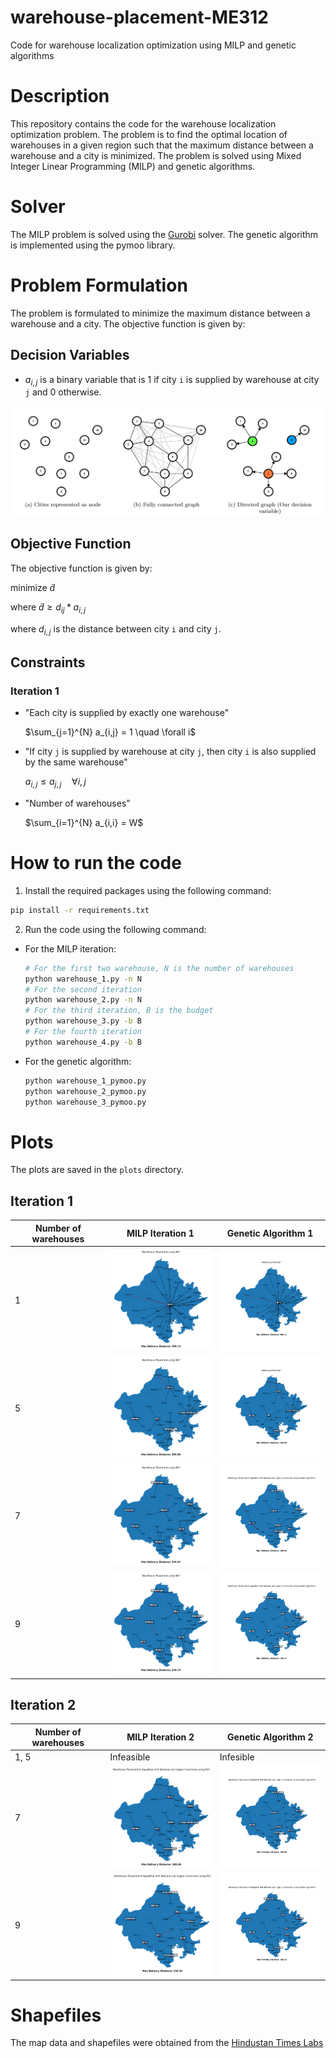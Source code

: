 # warehouse-placement-ME312
Code for warehouse localization optimization using MILP and genetic algorithms

# Description
This repository contains the code for the warehouse localization optimization problem. The problem is to find the optimal location of warehouses in a given region such that the maximum distance between a warehouse and a city is minimized. The problem is solved using Mixed Integer Linear Programming (MILP) and genetic algorithms.

# Solver
The MILP problem is solved using the [Gurobi](https://www.gurobi.com/) solver. The genetic algorithm is implemented using the pymoo library.

# Problem Formulation
The problem is formulated to minimize the maximum distance between a warehouse and a city. The objective function is given by:


## Decision Variables
- $a_{i,j}$ is a binary variable that is 1 if city `i` is supplied by warehouse at city `j` and 0 otherwise.

![image](images/nodes.png)

## Objective Function
The objective function is given by:

minimize  $\tilde{d}$

where $\tilde{d} \geq d_{ij} * a_{i,j}$

where $d_{i,j}$ is the distance between city `i` and city `j`. 

## Constraints
### Iteration 1
- "Each city is supplied by exactly one warehouse"

    $\sum_{j=1}^{N} a_{i,j} = 1 \quad \forall i$ 

- "If city `j` is supplied by warehouse at city `j`, then city `i` is also supplied by the same warehouse"

    $a_{i,j} \leq a_{j,j} \quad \forall i,j$

- "Number of warehouses"

    $\sum_{i=1}^{N} a_{i,i} = W$


# How to run the code

1. Install the required packages using the following command:
```bash
pip install -r requirements.txt
```

2. Run the code using the following command:
- For the MILP iteration:
    ```bash
    # For the first two warehouse, N is the number of warehouses
    python warehouse_1.py -n N 
    # For the second iteration
    python warehouse_2.py -n N
    # For the third iteration, B is the budget
    python warehouse_3.py -b B
    # For the fourth iteration
    python warehouse_4.py -b B
    ```
- For the genetic algorithm:
    ```bash
    python warehouse_1_pymoo.py
    python warehouse_2_pymoo.py
    python warehouse_3_pymoo.py
    ```
# Plots
The plots are saved in the `plots` directory.
## Iteration 1
| Number of warehouses | MILP Iteration 1 | Genetic Algorithm 1 | 
| --- | --- | --- |
| 1 | <img src="Plots/MILP/rajasthan_v1_w1_MLP.png" alt="drawing" style="width:200px;"/> | <img src="Plots/GA/rajasthan_v1_w1_GA.png" alt="drawing" style="width:200px;"/> 
| 5 | <img src="Plots/MILP/rajasthan_v1_w5_MLP.png" alt="drawing" style="width:200px;"/> | <img src="Plots/GA/rajasthan_v1_w5_GA.png" alt="drawing" style="width:200px;"/> 
| 7 | <img src="Plots/MILP/rajasthan_v1_w7_MLP.png" alt="drawing" style="width:200px;"/> | <img src="Plots/GA/rajasthan_v2_w7_GA.png" alt="drawing" style="width:200px;"/>
| 9 | <img src="Plots/MILP/rajasthan_v1_w9_MLP.png" alt="drawing" style="width:200px;"/> | <img src="Plots/GA/rajasthan_v2_w9_GA.png" alt="drawing" style="width:200px;"/>
## Iteration 2
| Number of warehouses | MILP Iteration 2 | Genetic Algorithm 2 | 
| --- | --- | --- |
| 1, 5 | Infeasible | Infesible |
| 7 | <img src="Plots/MILP/rajasthan_v2_w7_MLP.png" alt="drawing" style="width:200px;"/> | <img src="Plots/GA/rajasthan_v2_w7_GA.png" alt="drawing" style="width:200px;"/>
| 9 | <img src="Plots/MILP/rajasthan_v2_w9_MLP.png" alt="drawing" style="width:200px;"/> | <img src="Plots/GA/rajasthan_v2_w9_GA.png" alt="drawing" style="width:200px;"/>

# Shapefiles
The map data and shapefiles were obtained from the [Hindustan Times Labs](
    https://github.com/HindustanTimesLabs/shapefiles/blob/master/state_ut/rajasthan/district/rajasthan_district.zip
)
